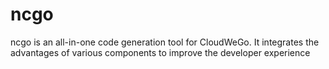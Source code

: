 # ncgo
ncgo is an all-in-one code generation tool for CloudWeGo. It integrates the advantages of various components to improve the developer experience
